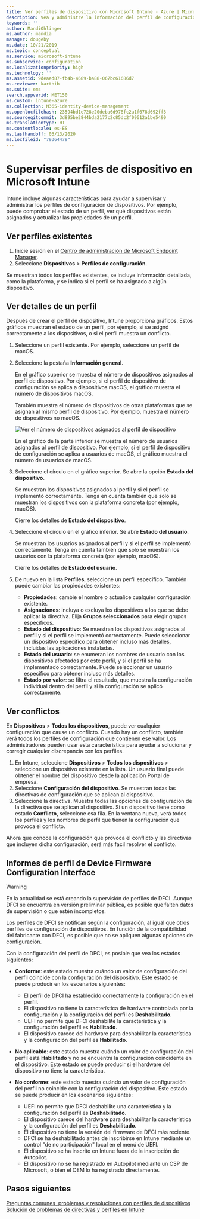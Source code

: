 ```yaml
---
title: Ver perfiles de dispositivo con Microsoft Intune - Azure | Microsoft Docs
description: Vea y administre la información del perfil de configuración de dispositivos en Microsoft Intune, vea un gráfico del número de dispositivos asignados a un perfil y qué dispositivos tienen perfiles asignados o implementados. También se puede solucionar problemas con perfiles de configuración de conflictos.
keywords: ''
author: MandiOhlinger
ms.author: mandia
manager: dougeby
ms.date: 10/21/2019
ms.topic: conceptual
ms.service: microsoft-intune
ms.subservice: configuration
ms.localizationpriority: high
ms.technology: ''
ms.assetid: 9deaed87-fb4b-4689-ba88-067bc61686d7
ms.reviewer: karthib
ms.suite: ems
search.appverid: MET150
ms.custom: intune-azure
ms.collection: M365-identity-device-management
ms.openlocfilehash: 23594bd1e728e20deba6d978fc2a1f678d692ff3
ms.sourcegitcommit: 3d895be2844bda2177c2c85dc2f09612a1be5490
ms.translationtype: HT
ms.contentlocale: es-ES
ms.lasthandoff: 03/13/2020
ms.locfileid: "79364479"
---
```

# <a name="monitor-device-profiles-in-microsoft-intune"></a>Supervisar perfiles de dispositivo en Microsoft Intune



Intune incluye algunas características para ayudar a supervisar y administrar los perfiles de configuración de dispositivos. Por ejemplo, puede comprobar el estado de un perfil, ver qué dispositivos están asignados y actualizar las propiedades de un perfil.

## <a name="view-existing-profiles"></a>Ver perfiles existentes

1. Inicie sesión en el [Centro de administración de Microsoft Endpoint Manager](https://go.microsoft.com/fwlink/?linkid=2109431).
2. Seleccione **Dispositivos** > **Perfiles de configuración**.

Se muestran todos los perfiles existentes, se incluye información detallada, como la plataforma, y se indica si el perfil se ha asignado a algún dispositivo.

## <a name="view-details-on-a-profile"></a>Ver detalles de un perfil

Después de crear el perfil de dispositivo, Intune proporciona gráficos. Estos gráficos muestran el estado de un perfil, por ejemplo, si se asignó correctamente a los dispositivos, o si el perfil muestra un conflicto.

1. Seleccione un perfil existente. Por ejemplo, seleccione un perfil de macOS.
2. Seleccione la pestaña **Información general**.

    En el gráfico superior se muestra el número de dispositivos asignados al perfil de dispositivo. Por ejemplo, si el perfil de dispositivo de configuración se aplica a dispositivos macOS, el gráfico muestra el número de dispositivos macOS.

    También muestra el número de dispositivos de otras plataformas que se asignan al mismo perfil de dispositivo. Por ejemplo, muestra el número de dispositivos no macOS.

    ![Ver el número de dispositivos asignados al perfil de dispositivo](./media/device-profile-monitor/device-configuration-profile-graphical-chart.png)

    En el gráfico de la parte inferior se muestra el número de usuarios asignados al perfil de dispositivo. Por ejemplo, si el perfil de dispositivo de configuración se aplica a usuarios de macOS, el gráfico muestra el número de usuarios de macOS.

3. Seleccione el círculo en el gráfico superior. Se abre la opción **Estado del dispositivo**.

    Se muestran los dispositivos asignados al perfil y si el perfil se implementó correctamente. Tenga en cuenta también que solo se muestran los dispositivos con la plataforma concreta (por ejemplo, macOS).

    Cierre los detalles de **Estado del dispositivo**.

4. Seleccione el círculo en el gráfico inferior. Se abre **Estado del usuario**. 

    Se muestran los usuarios asignados al perfil y si el perfil se implementó correctamente. Tenga en cuenta también que solo se muestran los usuarios con la plataforma concreta (por ejemplo, macOS).

    Cierre los detalles de **Estado del usuario**.

5. De nuevo en la lista **Perfiles**, seleccione un perfil específico. También puede cambiar las propiedades existentes:
    - **Propiedades**: cambie el nombre o actualice cualquier configuración existente.
    - **Asignaciones**: incluya o excluya los dispositivos a los que se debe aplicar la directiva. Elija **Grupos seleccionados** para elegir grupos específicos.
    - **Estado del dispositivo**: Se muestran los dispositivos asignados al perfil y si el perfil se implementó correctamente. Puede seleccionar un dispositivo específico para obtener incluso más detalles, incluidas las aplicaciones instaladas.
    - **Estado del usuario**: se enumeran los nombres de usuario con los dispositivos afectados por este perfil, y si el perfil se ha implementado correctamente. Puede seleccionar un usuario específico para obtener incluso más detalles.
    - **Estado por valor**: se filtra el resultado, que muestra la configuración individual dentro del perfil y si la configuración se aplicó correctamente.

## <a name="view-conflicts"></a>Ver conflictos

En **Dispositivos** > **Todos los dispositivos**, puede ver cualquier configuración que cause un conflicto. Cuando hay un conflicto, también verá todos los perfiles de configuración que contienen ese valor. Los administradores pueden usar esta característica para ayudar a solucionar y corregir cualquier discrepancia con los perfiles.

1. En Intune, seleccione **Dispositivos** > **Todos los dispositivos** > seleccione un dispositivo existente en la lista. Un usuario final puede obtener el nombre del dispositivo desde la aplicación Portal de empresa.
2. Seleccione **Configuración del dispositivo**. Se muestran todas las directivas de configuración que se aplican al dispositivo.
3. Seleccione la directiva. Muestra todas las opciones de configuración de la directiva que se aplican al dispositivo. Si un dispositivo tiene como estado **Conflicto**, seleccione esa fila. En la ventana nueva, verá todos los perfiles y los nombres de perfil que tienen la configuración que provoca el conflicto.

Ahora que conoce la configuración que provoca el conflicto y las directivas que incluyen dicha configuración, será más fácil resolver el conflicto. 

## <a name="device-firmware-configuration-interface-profile-reporting"></a>Informes de perfil de Device Firmware Configuration Interface

> [!WARNING]
> En la actualidad se está creando la supervisión de perfiles de DFCI. Aunque DFCI se encuentra en versión preliminar pública, es posible que falten datos de supervisión o que estén incompletos.

Los perfiles de DFCI se notifican según la configuración, al igual que otros perfiles de configuración de dispositivos. En función de la compatibilidad del fabricante con DFCI, es posible que no se apliquen algunas opciones de configuración.

Con la configuración del perfil de DFCI, es posible que vea los estados siguientes:

- **Conforme**: este estado muestra cuándo un valor de configuración del perfil coincide con la configuración del dispositivo. Este estado se puede producir en los escenarios siguientes:

  - El perfil de DFCI ha establecido correctamente la configuración en el perfil.
  - El dispositivo no tiene la característica de hardware controlada por la configuración y la configuración del perfil es **Deshabilitado**.
  - UEFI no permite que DFCI deshabilite la característica y la configuración del perfil es **Habilitado**.
  - El dispositivo carece del hardware para deshabilitar la característica y la configuración del perfil es **Habilitado**.

- **No aplicable**: este estado muestra cuándo un valor de configuración del perfil está **Habilitado** y no se encuentra la configuración coincidente en el dispositivo. Este estado se puede producir si el hardware del dispositivo no tiene la característica.

- **No conforme**: este estado muestra cuándo un valor de configuración del perfil no coincide con la configuración del dispositivo. Este estado se puede producir en los escenarios siguientes:

  - UEFI no permite que DFCI deshabilite una característica y la configuración del perfil es **Deshabilitado**.
  - El dispositivo carece del hardware para deshabilitar la característica y la configuración del perfil es **Deshabilitado**.
  - El dispositivo no tiene la versión del firmware de DFCI más reciente.
  - DFCI se ha deshabilitado antes de inscribirse en Intune mediante un control "de no participación" local en el menú de UEFI.
  - El dispositivo se ha inscrito en Intune fuera de la inscripción de Autopilot.
  - El dispositivo no se ha registrado en Autopilot mediante un CSP de Microsoft, o bien el OEM lo ha registrado directamente.

## <a name="next-steps"></a>Pasos siguientes

[Preguntas comunes, problemas y resoluciones con perfiles de dispositivos](device-profile-troubleshoot.md)  
[Solución de problemas de directivas y perfiles en Intune](troubleshoot-policies-in-microsoft-intune.md)
